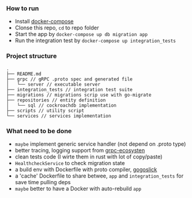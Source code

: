 ### How to run
* Install [docker-compose][1]
* Clonse this repo, `cd` to repo folder
* Start the app by `docker-compose up db migration app`
* Run the integration test by `docker-compose up integration_tests`

### Project structure
```
.
├── README.md
├── grpc // gRPC .proto spec and generated file
│   └── server // executable server
├── integration_tests // integration test suite
├── migrations // migrations scrip use with go-migrate
├── repositories // entity definition
│   └── sql // cockroachdb implementation
├── scripts // utility script
└── services // services implementation
```

### What need to be done
* `maybe` implement generic service handler (not depend on .proto type)
* better tracing, logging support from [grpc-ecosysten][2]
* clean tests code (I wirte them in rust with lot of copy/paste)
* `HealthcheckService` to check migration state
* a build env with Dockerfile with proto compiler, [gogoslick][3]
* a 'cache' Dockerfile to share betwee, `app` and `integration_tests` for save time pulling deps
* `maybe` better to have a Docker with auto-rebuild `app`

[1]: https://docs.docker.com/compose/install/
[2]: https://github.com/grpc-ecosystem/go-grpc-middleware
[3]: https://github.com/gogo/protobuf